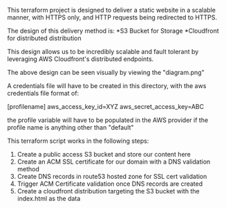 This terraform project is designed to deliver a static website in a scalable manner, with HTTPS only, and HTTP requests being redirected to HTTPS.

The design of this delivery method is:
*S3 Bucket for Storage
*Cloudfront for distributed distribution

This design allows us to be incredibly scalable and fault tolerant by leveraging AWS Cloudfront's distributed endpoints.

The above design can be seen visually by viewing the "diagram.png"

A credentials file will have to be created in this directory, with the aws credentials file format of:

[profilename]
aws_access_key_id=XYZ
aws_secret_access_key=ABC

the profile variable will have to be populated in the AWS provider if the profile name is anything other than "default"

This terraform script works in the following steps:

1. Create a public access S3 bucket and store our content here
2. Create an ACM SSL certificate for our domain with a DNS validation method
3. Create DNS records in route53 hosted zone for SSL cert validation
4. Trigger ACM Certificate validation once DNS records are created
5. Create a cloudfront distribution targeting the S3 bucket with the index.html as the data